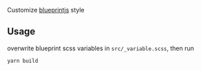 Customize [blueprintjs](https://blueprintjs.com/docs/) style

## Usage

overwrite blueprint scss variables in `src/_variable.scss`, then run

```
yarn build
```

